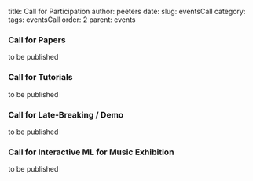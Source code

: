 title: Call for Participation
author: peeters
date:
slug: eventsCall
category:
tags: eventsCall
order: 2
parent: events

### Call for Papers

to be published

### Call for Tutorials

to be published

### Call for Late-Breaking / Demo

to be published

### Call for Interactive ML for Music Exhibition

to be published
